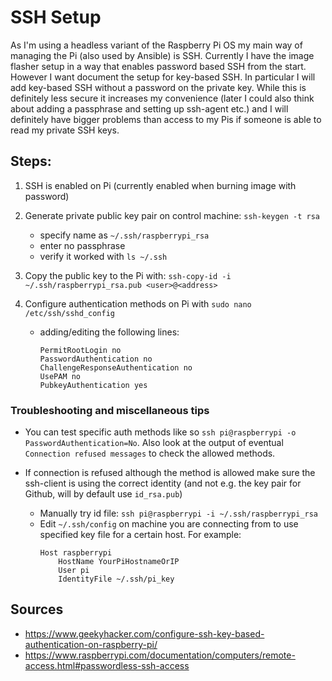 # SSH Setup

As I'm using a headless variant of the Raspberry Pi OS my main way of managing the Pi (also used by Ansible) is SSH. Currently I have the image flasher setup in a way that enables password based SSH from the start. However I want document the setup for key-based SSH.
In particular I will add key-based SSH without a password on the private key. While this is definitely less secure it increases my convenience (later I could also think about adding a passphrase and setting up ssh-agent etc.) and I will definitely have bigger problems than access to my Pis if someone is able to read my private SSH keys.

## Steps:

1. SSH is enabled on Pi (currently enabled when burning image with password)
2. Generate private public key pair on control machine: `ssh-keygen -t rsa` 
    - specify name as `~/.ssh/raspberrypi_rsa`
    - enter no passphrase
    - verify it worked with `ls ~/.ssh` 

3. Copy the public key to the Pi with: `ssh-copy-id -i ~/.ssh/raspberrypi_rsa.pub <user>@<address>`
4. Configure authentication methods on Pi with `sudo nano /etc/ssh/sshd_config`
    - adding/editing the following lines:
        ```	
        PermitRootLogin no
        PasswordAuthentication no
        ChallengeResponseAuthentication no
        UsePAM no
        PubkeyAuthentication yes
        ```

### Troubleshooting and miscellaneous tips

- You can test specific auth methods like so `ssh pi@raspberrypi -o PasswordAuthentication=No`. Also look at the output of eventual `Connection refused messages` to check the allowed methods. 

- If connection is refused although the method is allowed make sure the ssh-client is using the correct identity (and not e.g. the key pair for Github, will by default use `id_rsa.pub`)
    - Manually try id file: `ssh pi@raspberrypi -i ~/.ssh/raspberrypi_rsa`
    - Edit `~/.ssh/config` on machine you are connecting from to use specified key file for a certain host. For example:
        ```
        Host raspberrypi
            HostName YourPiHostnameOrIP
            User pi
            IdentityFile ~/.ssh/pi_key
        ```


## Sources
- https://www.geekyhacker.com/configure-ssh-key-based-authentication-on-raspberry-pi/
- https://www.raspberrypi.com/documentation/computers/remote-access.html#passwordless-ssh-access